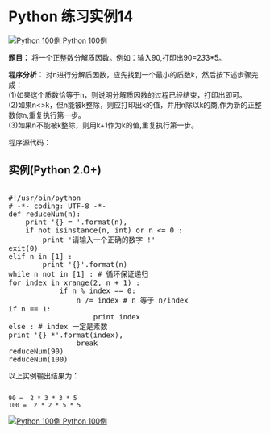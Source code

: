 Python 练习实例14
=============

 [![Python 100例](../images/up.gif)
 Python 100例](python-100-examples.html)


 **题目：** 将一个正整数分解质因数。例如：输入90,打印出90=2*3*3*5。

 **程序分析：** 对n进行分解质因数，应先找到一个最小的质数k，然后按下述步骤完成：  
 (1)如果这个质数恰等于n，则说明分解质因数的过程已经结束，打印出即可。  
 (2)如果n<>k，但n能被k整除，则应打印出k的值，并用n除以k的商,作为新的正整数你n,重复执行第一步。  
 (3)如果n不能被k整除，则用k+1作为k的值,重复执行第一步。

 程序源代码：

  实例(Python 2.0+)
---------------

 <pre>

#!/usr/bin/python
# -*- coding: UTF-8 -*-
def reduceNum(n):
    print '{} = '.format(n),
    if not isinstance(n, int) or n <= 0 :
        print '请输入一个正确的数字 !'
exit(0)
elif n in [1] :
        print '{}'.format(n)
while n not in [1] : # 循环保证递归
for index in xrange(2, n + 1) :
            if n % index == 0:
                n /= index # n 等于 n/index
if n == 1:
                    print index
else : # index 一定是素数
print '{} *'.format(index),
                break
reduceNum(90)
reduceNum(100)
</pre>

  以上实例输出结果为：


```

90 =  2 * 3 * 3 * 5
100 =  2 * 2 * 5 * 5

```

[![Python 100例](../images/up.gif)
 Python 100例](python-100-examples.html)
